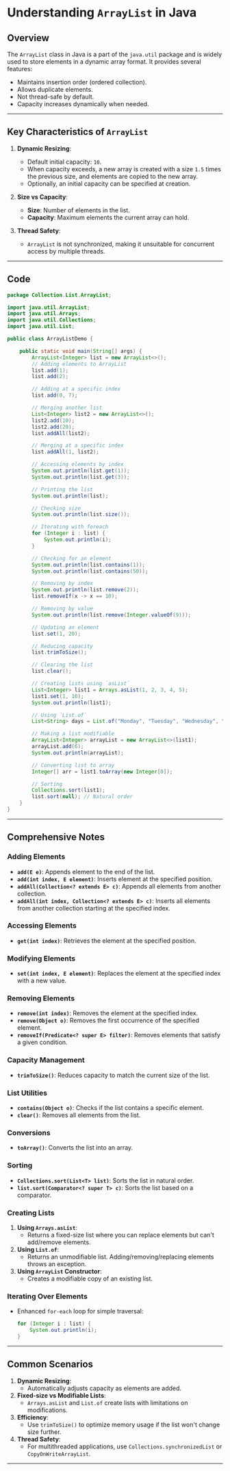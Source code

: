 
# Understanding `ArrayList` in Java

## Overview
The `ArrayList` class in Java is a part of the `java.util` package and is widely used to store elements in a dynamic array format. It provides several features:
- Maintains insertion order (ordered collection).
- Allows duplicate elements.
- Not thread-safe by default.
- Capacity increases dynamically when needed.

---

## Key Characteristics of `ArrayList`
1. **Dynamic Resizing**: 
   - Default initial capacity: `10`.
   - When capacity exceeds, a new array is created with a size `1.5` times the previous size, and elements are copied to the new array.
   - Optionally, an initial capacity can be specified at creation.

2. **Size vs Capacity**:
   - **Size**: Number of elements in the list.
   - **Capacity**: Maximum elements the current array can hold.

3. **Thread Safety**:
   - `ArrayList` is not synchronized, making it unsuitable for concurrent access by multiple threads.

---

## Code

```java
package Collection.List.ArrayList;

import java.util.ArrayList;
import java.util.Arrays;
import java.util.Collections;
import java.util.List;

public class ArrayListDemo {

    public static void main(String[] args) {
        ArrayList<Integer> list = new ArrayList<>();
        // Adding elements to ArrayList
        list.add(1);
        list.add(2);

        // Adding at a specific index
        list.add(0, 7);

        // Merging another list
        List<Integer> list2 = new ArrayList<>();
        list2.add(10);
        list2.add(20);
        list.addAll(list2);

        // Merging at a specific index
        list.addAll(1, list2);

        // Accessing elements by index
        System.out.println(list.get(1));
        System.out.println(list.get(3));

        // Printing the list
        System.out.println(list);

        // Checking size
        System.out.println(list.size());

        // Iterating with foreach
        for (Integer i : list) {
            System.out.println(i);
        }

        // Checking for an element
        System.out.println(list.contains(1));
        System.out.println(list.contains(50));

        // Removing by index
        System.out.println(list.remove(2));
        list.removeIf(x -> x == 10);

        // Removing by value
        System.out.println(list.remove(Integer.valueOf(9)));

        // Updating an element
        list.set(1, 20);

        // Reducing capacity
        list.trimToSize();

        // Clearing the list
        list.clear();

        // Creating lists using `asList`
        List<Integer> list1 = Arrays.asList(1, 2, 3, 4, 5);
        list1.set(1, 10);
        System.out.println(list1);

        // Using `List.of`
        List<String> days = List.of("Monday", "Tuesday", "Wednesday", "Thursday", "Friday", "Saturday", "Sunday");

        // Making a list modifiable
        ArrayList<Integer> arrayList = new ArrayList<>(list1);
        arrayList.add(6);
        System.out.println(arrayList);

        // Converting list to array
        Integer[] arr = list1.toArray(new Integer[0]);

        // Sorting
        Collections.sort(list1);
        list.sort(null); // Natural order
    }
}
```

---

## Comprehensive Notes

### Adding Elements
- **`add(E e)`**: Appends element to the end of the list.
- **`add(int index, E element)`**: Inserts element at the specified position.
- **`addAll(Collection<? extends E> c)`**: Appends all elements from another collection.
- **`addAll(int index, Collection<? extends E> c)`**: Inserts all elements from another collection starting at the specified index.

### Accessing Elements
- **`get(int index)`**: Retrieves the element at the specified position.

### Modifying Elements
- **`set(int index, E element)`**: Replaces the element at the specified index with a new value.

### Removing Elements
- **`remove(int index)`**: Removes the element at the specified index.
- **`remove(Object o)`**: Removes the first occurrence of the specified element.
- **`removeIf(Predicate<? super E> filter)`**: Removes elements that satisfy a given condition.

### Capacity Management
- **`trimToSize()`**: Reduces capacity to match the current size of the list.

### List Utilities
- **`contains(Object o)`**: Checks if the list contains a specific element.
- **`clear()`**: Removes all elements from the list.

### Conversions
- **`toArray()`**: Converts the list into an array.

### Sorting
- **`Collections.sort(List<T> list)`**: Sorts the list in natural order.
- **`list.sort(Comparator<? super T> c)`**: Sorts the list based on a comparator.

### Creating Lists
1. **Using `Arrays.asList`**:
   - Returns a fixed-size list where you can replace elements but can't add/remove elements.
2. **Using `List.of`**:
   - Returns an unmodifiable list. Adding/removing/replacing elements throws an exception.
3. **Using `ArrayList` Constructor**:
   - Creates a modifiable copy of an existing list.

### Iterating Over Elements
- Enhanced `for-each` loop for simple traversal:
  ```java
  for (Integer i : list) {
      System.out.println(i);
  }
  ```

---

## Common Scenarios

1. **Dynamic Resizing**:
   - Automatically adjusts capacity as elements are added.
2. **Fixed-size vs Modifiable Lists**:
   - `Arrays.asList` and `List.of` create lists with limitations on modifications.
3. **Efficiency**:
   - Use `trimToSize()` to optimize memory usage if the list won't change size further.
4. **Thread Safety**:
   - For multithreaded applications, use `Collections.synchronizedList` or `CopyOnWriteArrayList`.

---


